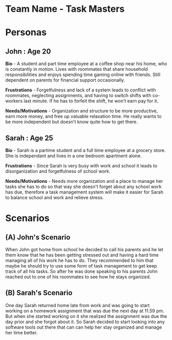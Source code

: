 # Team Name - Task Masters

# Personas

## John : Age 20

**Bio** - A student and part time employee at a coffee shop near his home, who is constantly in motion. Lives with roommates that share household responsibilities and enjoys spending time gaming online with friends. Still dependent on parents for financial support occasionally.

**Frustrations** - Forgetfulness and lack of a system leads to conflict with roommates, neglecting assignments, and having to switch shifts with co-workers last minute. If he has to forfeit the shift, he won’t earn pay for it.

**Needs/Motivations** - Organization and structure to be more productive, earn more money, and free up valuable relaxation time. He really wants to be more independent but doesn’t know quite how to get there.

## Sarah : Age 25

**Bio** - Sarah is a partime student and a full time employee at a grocery store. She is independant and lives in a one bedroom apartment alone.

**Frustrations** - Since Sarah is very busy with work and school it leads to disorganization and forgetfulness of school work.

**Needs/Motivations** - Needs more organization and a place to manage her tasks she has to do so that way she doesn't forget about any school work has due, therefore a task management system will make it easier for Sarah to balance school and work and relieve stress.

# Scenarios

## (A) John's Scenario

When John got home from school he decided to call his parents and he let them know that he has been getting stressed out and having a hard time managing all of his work he has to do. They recommended to him that maybe he should try to use some form of task management to get keep track of all his tasks. So after he was done speaking to his parents John reached out to one of his roommates to see how he stays organized.

## (B) Sarah's Scenario

One day Sarah returned home late from work and was going to start working on a homework assignment that was due the next day at 11.59 pm. But when she started working on it she realized the assignment was due the day prior and she forgot about it. So Sarah decided to start looking into any software tools out there that can can help her stay organized and manage her time better.
